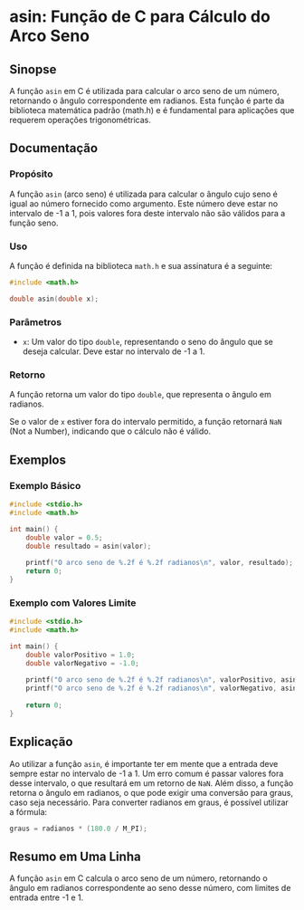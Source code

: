 <!--
Meta Description: # asin: Função de C para Cálculo do Arco Seno ## Sinopse A função `asin` em C é utilizada para calcular o arco seno de um número, retornando o ângulo ...
Meta Keywords: função, seno, asin, radianos, double
-->

# asin: Função de C para Cálculo do Arco Seno

## Sinopse
A função `asin` em C é utilizada para calcular o arco seno de um número, retornando o ângulo correspondente em radianos. Esta função é parte da biblioteca matemática padrão (math.h) e é fundamental para aplicações que requerem operações trigonométricas.

## Documentação
### Propósito
A função `asin` (arco seno) é utilizada para calcular o ângulo cujo seno é igual ao número fornecido como argumento. Este número deve estar no intervalo de -1 a 1, pois valores fora deste intervalo não são válidos para a função seno.

### Uso
A função é definida na biblioteca `math.h` e sua assinatura é a seguinte:

```c
#include <math.h>

double asin(double x);
```

### Parâmetros
- `x`: Um valor do tipo `double`, representando o seno do ângulo que se deseja calcular. Deve estar no intervalo de -1 a 1.

### Retorno
A função retorna um valor do tipo `double`, que representa o ângulo em radianos.

Se o valor de `x` estiver fora do intervalo permitido, a função retornará `NaN` (Not a Number), indicando que o cálculo não é válido.

## Exemplos
### Exemplo Básico
```c
#include <stdio.h>
#include <math.h>

int main() {
    double valor = 0.5;
    double resultado = asin(valor);
    
    printf("O arco seno de %.2f é %.2f radianos\n", valor, resultado);
    return 0;
}
```

### Exemplo com Valores Limite
```c
#include <stdio.h>
#include <math.h>

int main() {
    double valorPositivo = 1.0;
    double valorNegativo = -1.0;
    
    printf("O arco seno de %.2f é %.2f radianos\n", valorPositivo, asin(valorPositivo));
    printf("O arco seno de %.2f é %.2f radianos\n", valorNegativo, asin(valorNegativo));
    
    return 0;
}
```

## Explicação
Ao utilizar a função `asin`, é importante ter em mente que a entrada deve sempre estar no intervalo de -1 a 1. Um erro comum é passar valores fora desse intervalo, o que resultará em um retorno de `NaN`. Além disso, a função retorna o ângulo em radianos, o que pode exigir uma conversão para graus, caso seja necessário. Para converter radianos em graus, é possível utilizar a fórmula:

```c
graus = radianos * (180.0 / M_PI);
```

## Resumo em Uma Linha
A função `asin` em C calcula o arco seno de um número, retornando o ângulo em radianos correspondente ao seno desse número, com limites de entrada entre -1 e 1.